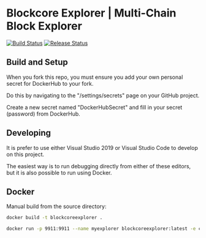# Blockcore Explorer | Multi-Chain Block Explorer

[1]: https://github.com/block-core/blockcore-explorer/actions
[2]: https://github.com/block-core/blockcore-explorer/workflows/Build%20and%20Release%20Binaries/badge.svg
[3]: https://github.com/block-core/blockcore-explorer/workflows/Build%20and%20Release%20Docker%20Image/badge.svg

[![Build Status][2]][1] [![Release Status][3]][1]

## Build and Setup

When you fork this repo, you must ensure you add your own personal secret for DockerHub to your fork.

Do this by navigating to the "/settings/secrets" page on your GitHub project.

Create a new secret named "DockerHubSecret" and fill in your secret (password) from DockerHub.

## Developing

It is prefer to use either Visual Studio 2019 or Visual Studio Code to develop on this project.

The easiest way is to run debugging directly from either of these editors, but it is also possible to 
run using Docker.

## Docker

Manual build from the source directory:

```sh
docker build -t blockcoreexplorer .
```

```sh
docker run -p 9911:9911 --name myexplorer blockcoreexplorer:latest -e chain=CITY
```

